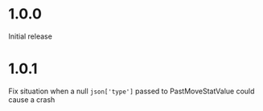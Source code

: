 # 1.0.0

Initial release

# 1.0.1

Fix situation when a null `json['type']` passed to PastMoveStatValue could cause a crash
